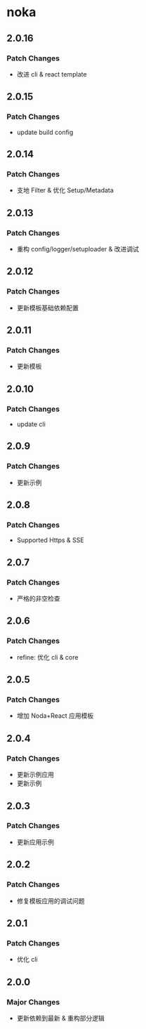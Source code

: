 # noka

## 2.0.16

### Patch Changes

- 改进 cli & react template

## 2.0.15

### Patch Changes

- update build config

## 2.0.14

### Patch Changes

- 支地 Filter & 优化 Setup/Metadata

## 2.0.13

### Patch Changes

- 重构 config/logger/setuploader & 改进调试

## 2.0.12

### Patch Changes

- 更新模板基础依赖配置

## 2.0.11

### Patch Changes

- 更新模板

## 2.0.10

### Patch Changes

- update cli

## 2.0.9

### Patch Changes

- 更新示例

## 2.0.8

### Patch Changes

- Supported Https & SSE

## 2.0.7

### Patch Changes

- 严格的非空检查

## 2.0.6

### Patch Changes

- refine: 优化 cli & core

## 2.0.5

### Patch Changes

- 增加 Noda+React 应用模板

## 2.0.4

### Patch Changes

- 更新示例应用
- 更新示例

## 2.0.3

### Patch Changes

- 更新应用示例

## 2.0.2

### Patch Changes

- 修复模板应用的调试问题

## 2.0.1

### Patch Changes

- 优化 cli

## 2.0.0

### Major Changes

- 更新依赖到最新 & 重构部分逻辑
